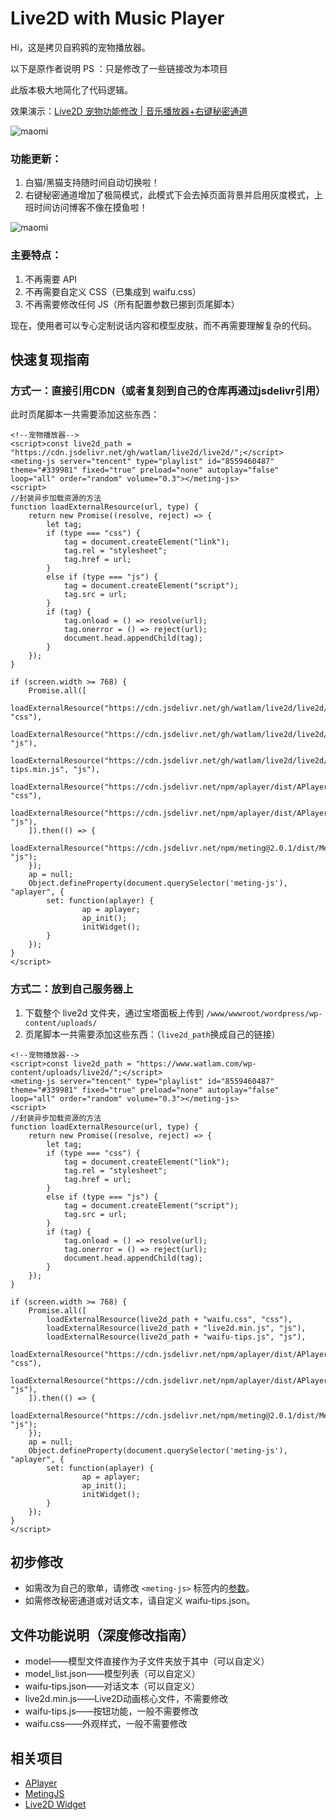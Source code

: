 # Live2D with Music Player
Hi，这是拷贝自鸦鸦的宠物播放器。

以下是原作者说明 PS ：只是修改了一些链接改为本项目

此版本极大地简化了代码逻辑。  

效果演示：[Live2D 宠物功能修改 | 音乐播放器+右键秘密通道](https://www.watlam.com/68.html)  

![maomi](https://github.com/watlam/live2d/assets/144750763/8608463a-99d9-417d-abb9-e947480354d5)

### 功能更新：
1. 白猫/黑猫支持随时间自动切换啦！
2. 右键秘密通道增加了极简模式，此模式下会去掉页面背景并启用灰度模式，上班时间访问博客不像在摸鱼啦！

![maomi](https://github.com/watlam/live2d/assets/144750763/b27fc087-68e8-454e-8d2c-497887fbc144)




### 主要特点：
1. 不再需要 API
2. 不再需要自定义 CSS（已集成到 waifu.css）
3. 不再需要修改任何 JS（所有配置参数已挪到页尾脚本）

现在，使用者可以专心定制说话内容和模型皮肤，而不再需要理解复杂的代码。

## 快速复现指南
### 方式一：直接引用CDN（或者复刻到自己的仓库再通过jsdelivr引用）
此时页尾脚本一共需要添加这些东西：
```
<!--宠物播放器-->
<script>const live2d_path = "https://cdn.jsdelivr.net/gh/watlam/live2d/live2d/";</script>
<meting-js server="tencent" type="playlist" id="8559460487" theme="#339981" fixed="true" preload="none" autoplay="false" loop="all" order="random" volume="0.3"></meting-js>
<script>
//封装异步加载资源的方法
function loadExternalResource(url, type) {
	return new Promise((resolve, reject) => {
		let tag;
		if (type === "css") {
			tag = document.createElement("link");
			tag.rel = "stylesheet";
			tag.href = url;
		}
		else if (type === "js") {
			tag = document.createElement("script");
			tag.src = url;
		}
		if (tag) {
			tag.onload = () => resolve(url);
			tag.onerror = () => reject(url);
			document.head.appendChild(tag);
		}
	});
}

if (screen.width >= 768) {
	Promise.all([
		loadExternalResource("https://cdn.jsdelivr.net/gh/watlam/live2d/live2d/waifu.min.css", "css"),
		loadExternalResource("https://cdn.jsdelivr.net/gh/watlam/live2d/live2d/live2d.min.js", "js"),
		loadExternalResource("https://cdn.jsdelivr.net/gh/watlam/live2d/live2d/waifu-tips.min.js", "js"),
		loadExternalResource("https://cdn.jsdelivr.net/npm/aplayer/dist/APlayer.min.css", "css"),
		loadExternalResource("https://cdn.jsdelivr.net/npm/aplayer/dist/APlayer.min.js", "js"),
	]).then(() => {
		loadExternalResource("https://cdn.jsdelivr.net/npm/meting@2.0.1/dist/Meting.min.js", "js");
	});
	ap = null;
	Object.defineProperty(document.querySelector('meting-js'), "aplayer", {
		set: function(aplayer) {
        		ap = aplayer;
        		ap_init();
        		initWidget();
		}
	});
}
</script>
```

### 方式二：放到自己服务器上
1. 下载整个 live2d 文件夹，通过宝塔面板上传到 `/www/wwwroot/wordpress/wp-content/uploads/`
2. 页尾脚本一共需要添加这些东西：（`live2d_path`换成自己的链接）
```
<!--宠物播放器-->
<script>const live2d_path = "https://www.watlam.com/wp-content/uploads/live2d/";</script>
<meting-js server="tencent" type="playlist" id="8559460487" theme="#339981" fixed="true" preload="none" autoplay="false" loop="all" order="random" volume="0.3"></meting-js>
<script>
//封装异步加载资源的方法
function loadExternalResource(url, type) {
	return new Promise((resolve, reject) => {
		let tag;
		if (type === "css") {
			tag = document.createElement("link");
			tag.rel = "stylesheet";
			tag.href = url;
		}
		else if (type === "js") {
			tag = document.createElement("script");
			tag.src = url;
		}
		if (tag) {
			tag.onload = () => resolve(url);
			tag.onerror = () => reject(url);
			document.head.appendChild(tag);
		}
	});
}

if (screen.width >= 768) {
	Promise.all([
		loadExternalResource(live2d_path + "waifu.css", "css"),
		loadExternalResource(live2d_path + "live2d.min.js", "js"),
		loadExternalResource(live2d_path + "waifu-tips.js", "js"),
		loadExternalResource("https://cdn.jsdelivr.net/npm/aplayer/dist/APlayer.min.css", "css"),
		loadExternalResource("https://cdn.jsdelivr.net/npm/aplayer/dist/APlayer.min.js", "js"),
	]).then(() => {
		loadExternalResource("https://cdn.jsdelivr.net/npm/meting@2.0.1/dist/Meting.min.js", "js");
	});
	ap = null;
	Object.defineProperty(document.querySelector('meting-js'), "aplayer", {
		set: function(aplayer) {
        		ap = aplayer;
        		ap_init();
        		initWidget();
		}
	});
}
</script>
```

## 初步修改
- 如需改为自己的歌单，请修改 `<meting-js>` 标签内的[参数](https://github.com/metowolf/MetingJS#option)。  
- 如需修改秘密通道或对话文本，请自定义 waifu-tips.json。 

## 文件功能说明（深度修改指南）
- model——模型文件直接作为子文件夹放于其中（可以自定义）  
- model_list.json——模型列表（可以自定义）  
- waifu-tips.json——对话文本（可以自定义）  
- live2d.min.js——Live2D动画核心文件，不需要修改  
- waifu-tips.js——按钮功能，一般不需要修改  
- waifu.css——外观样式，一般不需要修改  

## 相关项目
- [APlayer](https://github.com/DIYgod/APlayer)
- [MetingJS](https://github.com/metowolf/MetingJS)
- [Live2D Widget](https://github.com/stevenjoezhang/live2d-widget)
